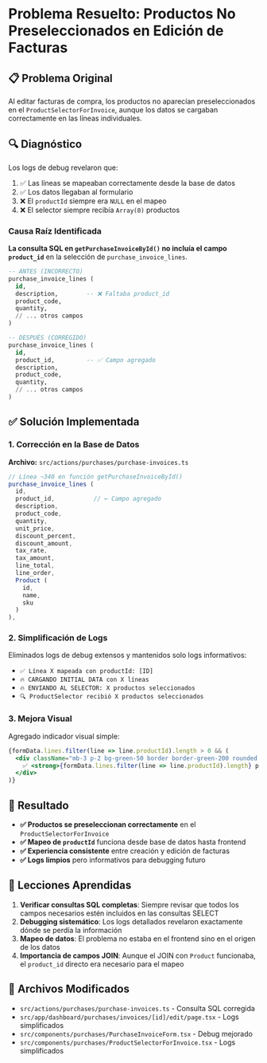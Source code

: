 # Problema Resuelto: Productos No Preseleccionados en Edición de Facturas

## 📋 Problema Original

Al editar facturas de compra, los productos no aparecían preseleccionados en el `ProductSelectorForInvoice`, aunque los datos se cargaban correctamente en las líneas individuales.

## 🔍 Diagnóstico

Los logs de debug revelaron que:

1. ✅ Las líneas se mapeaban correctamente desde la base de datos
2. ✅ Los datos llegaban al formulario 
3. ❌ El `productId` siempre era `NULL` en el mapeo
4. ❌ El selector siempre recibía `Array(0)` productos

### Causa Raíz Identificada

**La consulta SQL en `getPurchaseInvoiceById()` no incluía el campo `product_id`** en la selección de `purchase_invoice_lines`.

```sql
-- ANTES (INCORRECTO)
purchase_invoice_lines (
  id,
  description,        -- ❌ Faltaba product_id
  product_code,
  quantity,
  // ... otros campos
)

-- DESPUÉS (CORREGIDO)
purchase_invoice_lines (
  id,
  product_id,         -- ✅ Campo agregado
  description,
  product_code,
  quantity,
  // ... otros campos
)
```

## ✅ Solución Implementada

### 1. Corrección en la Base de Datos

**Archivo:** `src/actions/purchases/purchase-invoices.ts`

```typescript
// Línea ~340 en función getPurchaseInvoiceById()
purchase_invoice_lines (
  id,
  product_id,           // ← Campo agregado
  description,
  product_code,
  quantity,
  unit_price,
  discount_percent,
  discount_amount,
  tax_rate,
  tax_amount,
  line_total,
  line_order,
  Product (
    id,
    name,
    sku
  )
),
```

### 2. Simplificación de Logs

Eliminados logs de debug extensos y mantenidos solo logs informativos:

- `✅ Línea X mapeada con productId: [ID]`
- `🔥 CARGANDO INITIAL DATA con X líneas`
- `🔥 ENVIANDO AL SELECTOR: X productos seleccionados`
- `🔍 ProductSelector recibió X productos seleccionados`

### 3. Mejora Visual

Agregado indicador visual simple:
```jsx
{formData.lines.filter(line => line.productId).length > 0 && (
  <div className="mb-3 p-2 bg-green-50 border border-green-200 rounded text-sm">
    ✅ <strong>{formData.lines.filter(line => line.productId).length} producto(s) preseleccionado(s)</strong>
  </div>
)}
```

## 🎯 Resultado

- **✅ Productos se preseleccionan correctamente** en el `ProductSelectorForInvoice`
- **✅ Mapeo de `productId`** funciona desde base de datos hasta frontend
- **✅ Experiencia consistente** entre creación y edición de facturas
- **✅ Logs limpios** pero informativos para debugging futuro

## 📝 Lecciones Aprendidas

1. **Verificar consultas SQL completas**: Siempre revisar que todos los campos necesarios estén incluidos en las consultas SELECT
2. **Debugging sistemático**: Los logs detallados revelaron exactamente dónde se perdía la información
3. **Mapeo de datos**: El problema no estaba en el frontend sino en el origen de los datos
4. **Importancia de campos JOIN**: Aunque el JOIN con `Product` funcionaba, el `product_id` directo era necesario para el mapeo

## 🔗 Archivos Modificados

- `src/actions/purchases/purchase-invoices.ts` - Consulta SQL corregida
- `src/app/dashboard/purchases/invoices/[id]/edit/page.tsx` - Logs simplificados  
- `src/components/purchases/PurchaseInvoiceForm.tsx` - Debug mejorado
- `src/components/purchases/ProductSelectorForInvoice.tsx` - Logs simplificados 